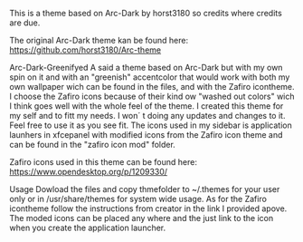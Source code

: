 This is a theme based on Arc-Dark by horst3180 so credits where credits are due.

The original Arc-Dark theme kan be found here: https://github.com/horst3180/Arc-theme


Arc-Dark-Greenifyed
A said a theme based on Arc-Dark but with my own spin on it and with an "greenish" accentcolor that would work with both my own wallpaper wich can be found in the files, and with the Zafiro icontheme. I choose the Zafiro icons because of their kind ow "washed out colors" wich I think goes well with the whole feel of the theme. I created this theme for my self and to fitt my needs. I won´ t doing any updates and changes to it. Feel free to use it as you see fit. The icons used in my sidebar is application launhers in xfcepanel with modified icons from the Zafiro icon theme and can be found in the "zafiro icon mod" folder.

Zafiro icons used in this theme can be found here: https://www.opendesktop.org/p/1209330/


Usage
Dowload the files and copy thmefolder to ~/.themes for your user only or in /usr/share/themes for system wide usage. As for the Zafiro icontheme follow the instructions from creator in the link I provided apove. The moded icons can be placed any where and the just link to the icon when you create the application launcher.















